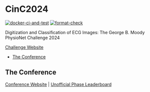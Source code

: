 # CinC2024

[![docker-ci-and-test](https://github.com/wenh06/cinc2024/actions/workflows/docker-test.yml/badge.svg?branch=docker-test)](https://github.com/wenh06/cinc2024/actions/workflows/docker-test.yml)
[![format-check](https://github.com/wenh06/cinc2024/actions/workflows/check-formatting.yml/badge.svg)](https://github.com/wenh06/cinc2024/actions/workflows/check-formatting.yml)

Digitization and Classification of ECG Images: The George B. Moody PhysioNet Challenge 2024

[Challenge Website](https://moody-challenge.physionet.org/2024/)

<!-- toc -->

- [The Conference](#the-conference)

<!-- tocstop -->

## The Conference

[Conference Website](https://cinc2024.org/) |
[Unofficial Phase Leaderboard](https://docs.google.com/spreadsheets/d/e/2PACX-1vR2GLKHdS9W4Z_AOtaY_YkQrX-rY24BqQ8PmLTJW-50D9FRE-Fvijf2Gp6f3FwTN5FWx7tPb7nGEGA6/pubhtml?gid=1803759927&single=false&widget=true&headers=false)

